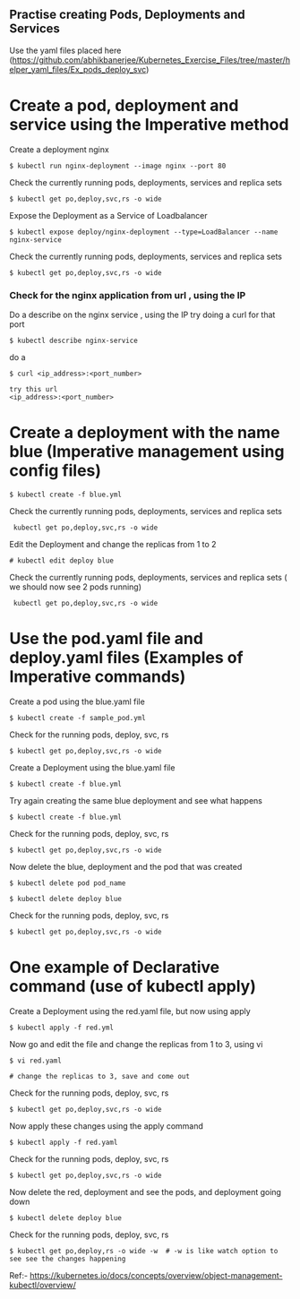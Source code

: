 
## Practise creating Pods, Deployments and Services

Use the yaml files placed here
(https://github.com/abhikbanerjee/Kubernetes_Exercise_Files/tree/master/helper_yaml_files/Ex_pods_deploy_svc)

# Create a pod, deployment and service using the Imperative method
Create a deployment nginx
```
$ kubectl run nginx-deployment --image nginx --port 80
```
Check the currently running pods, deployments, services and replica sets
```
$ kubectl get po,deploy,svc,rs -o wide
```
Expose the Deployment as a Service of Loadbalancer 
```
$ kubectl expose deploy/nginx-deployment --type=LoadBalancer --name nginx-service 
```
Check the currently running pods, deployments, services and replica sets
```
$ kubectl get po,deploy,svc,rs -o wide
```
### Check for the nginx application from url , using the IP 
Do a describe on the nginx service , using the IP try doing a curl for that port
```
$ kubectl describe nginx-service
```
do a 
```
$ curl <ip_address>:<port_number>

try this url
<ip_address>:<port_number>

```

# Create a deployment with the name blue  (Imperative management using config files)
```
$ kubectl create -f blue.yml
```
Check the currently running pods, deployments, services and replica sets
```
 kubectl get po,deploy,svc,rs -o wide
```

Edit the Deployment and change the replicas from 1 to 2

```
# kubectl edit deploy blue
```
Check the currently running pods, deployments, services and replica sets ( we should now see 2 pods running)

```
 kubectl get po,deploy,svc,rs -o wide
```
# Use the pod.yaml file and deploy.yaml files (Examples of Imperative commands)

Create a pod using the blue.yaml file
```
$ kubectl create -f sample_pod.yml
```
Check for the running pods, deploy, svc, rs
```
$ kubectl get po,deploy,svc,rs -o wide
```

Create a Deployment using the blue.yaml file
```
$ kubectl create -f blue.yml
```
Try again creating the same blue deployment and see what happens
```
$ kubectl create -f blue.yml
```
Check for the running pods, deploy, svc, rs
```
$ kubectl get po,deploy,svc,rs -o wide
```

Now delete the blue, deployment and the pod that was created
```
$ kubectl delete pod pod_name

$ kubectl delete deploy blue
```
Check for the running pods, deploy, svc, rs
```
$ kubectl get po,deploy,svc,rs -o wide
```

# One example of Declarative command (use of kubectl apply)

Create a Deployment using the red.yaml file, but now using apply
```
$ kubectl apply -f red.yml
```
Now go and edit the file and change the replicas from 1 to 3, using vi
```
$ vi red.yaml

# change the replicas to 3, save and come out
```
Check for the running pods, deploy, svc, rs
```
$ kubectl get po,deploy,svc,rs -o wide
```
Now apply these changes using the apply command
```
$ kubectl apply -f red.yaml
```
Check for the running pods, deploy, svc, rs
```
$ kubectl get po,deploy,svc,rs -o wide
```

Now delete the red, deployment and see the pods, and deployment going down
```
$ kubectl delete deploy blue
```
Check for the running pods, deploy, svc, rs
```
$ kubectl get po,deploy,rs -o wide -w  # -w is like watch option to see see the changes happening
```


Ref:- https://kubernetes.io/docs/concepts/overview/object-management-kubectl/overview/
